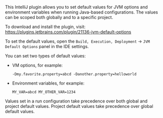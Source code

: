 <!-- Plugin description -->
This IntelliJ plugin allows you to set default values for JVM options and environment variables
when running Java-based configurations. The values can be scoped both globally and to a
specific project.

To download and install the plugin, visit: https://plugins.jetbrains.com/plugin/21136-jvm-default-options

To set the default values, open the `Build, Execution, Deployment` → `JVM Default Options` panel
in the IDE settings.

You can set two types of default values:

* VM options, for example:
  
  `-Dmy.favorite.property=abcd -Danother.property=helloworld`

* Environment variables, for example:

  `MY_VAR=abcd MY_OTHER_VAR=1234`

Values set in a run configuration take precedence over both global and project default
values. Project default values take precedence over global default values.
<!-- Plugin description end -->